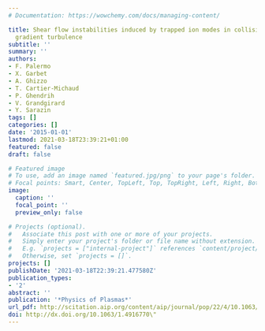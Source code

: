 ```yaml
---
# Documentation: https://wowchemy.com/docs/managing-content/

title: Shear flow instabilities induced by trapped ion modes in collisionless temperature
  gradient turbulence
subtitle: ''
summary: ''
authors:
- F. Palermo
- X. Garbet
- A. Ghizzo
- T. Cartier-Michaud
- P. Ghendrih
- V. Grandgirard
- Y. Sarazin
tags: []
categories: []
date: '2015-01-01'
lastmod: 2021-03-18T23:39:21+01:00
featured: false
draft: false

# Featured image
# To use, add an image named `featured.jpg/png` to your page's folder.
# Focal points: Smart, Center, TopLeft, Top, TopRight, Left, Right, BottomLeft, Bottom, BottomRight.
image:
  caption: ''
  focal_point: ''
  preview_only: false

# Projects (optional).
#   Associate this post with one or more of your projects.
#   Simply enter your project's folder or file name without extension.
#   E.g. `projects = ["internal-project"]` references `content/project/deep-learning/index.md`.
#   Otherwise, set `projects = []`.
projects: []
publishDate: '2021-03-18T22:39:21.477580Z'
publication_types:
- '2'
abstract: ''
publication: '*Physics of Plasmas*'
url_pdf: http://scitation.aip.org/content/aip/journal/pop/22/4/10.1063/1.4916770
doi: http://dx.doi.org/10.1063/1.4916770\"
---
```

